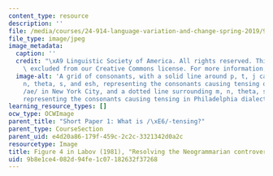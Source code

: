 ```yaml
---
content_type: resource
description: ''
file: /media/courses/24-914-language-variation-and-change-spring-2019/9b8e1ce4082d94fe1c07182632f37268_MIT24_914S19_Labov.jpg
file_type: image/jpeg
image_metadata:
  caption: ''
  credit: "\xA9 Linguistic Society of America. All rights reserved. This content is\
    \ excluded from our Creative Commons license. For more information, see https://ocw.mit.edu/help/faq-fair-use/."
  image-alt: 'A grid of consonants, with a solid line around p, t, j caron, g, m,
    n, theta, s, and esh, representing the consonants causing tensing of previous
    /ae/ in New York City, and a dotted line surrounding m, n, theta, s, and esh,
    representing the consonants causing tensing in Philadelphia dialect. '
learning_resource_types: []
ocw_type: OCWImage
parent_title: "Short Paper 1: What is /\xE6/-tensing?"
parent_type: CourseSection
parent_uid: e4d20a86-179f-459c-2c2c-3321342d0a2c
resourcetype: Image
title: Figure 4 in Labov (1981), "Resolving the Neogrammarian controversy"
uid: 9b8e1ce4-082d-94fe-1c07-182632f37268
---
```

